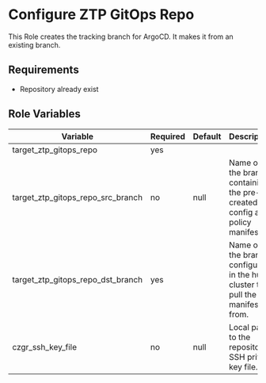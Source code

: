 Configure ZTP GitOps Repo
=========

This Role creates the tracking branch for ArgoCD. It makes it from an existing branch.

Requirements
------------

* Repository already exist

Role Variables
--------------

Variable | Required | Default | Description
---------|----------|---------|-------------
target_ztp_gitops_repo | yes | | 
target_ztp_gitops_repo_src_branch | no | null | Name of the branch containing the pre-created site config and policy manifests.
target_ztp_gitops_repo_dst_branch | yes | | Name of the branch configured in the hub cluster to pull the manifests from.
czgr_ssh_key_file | no | null | Local path to the repository's SSH private key file.